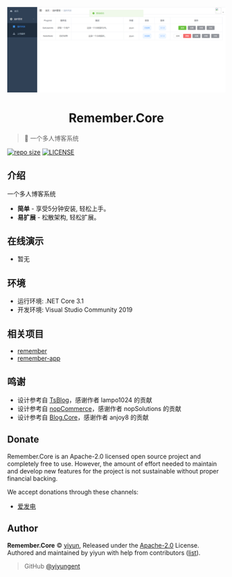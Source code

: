 <p align="center">
<img src="docs/.vuepress/public/images/logo.png" alt="Remember.Core">
</p>
<h1 align="center">Remember.Core</h1>

> :cake: 一个多人博客系统

[![repo size](https://img.shields.io/github/repo-size/yiyungent/Remember.Core.svg?style=flat)]()
[![LICENSE](https://img.shields.io/github/license/yiyungent/Remember.Core.svg?style=flat)](https://github.com/yiyungent/Remember.Core/blob/master/LICENSE)

<!-- [English](README_en.md) -->

## 介绍

一个多人博客系统

- **简单** - 享受5分钟安装, 轻松上手。
- **易扩展** - 松散架构, 轻松扩展。

## 在线演示

- 暂无

## 环境

- 运行环境: .NET Core 3.1
- 开发环境: Visual Studio Community 2019

## 相关项目

- [remember](https://github.com/yiyungent/remember)
- [remember-app](https://github.com/yiyungent/remember-app)

## 鸣谢

- 设计参考自 <a href="https://github.com/lampo1024/TsBlog" target="_blank">TsBlog</a>，感谢作者 lampo1024 的贡献
- 设计参考自 <a href="https://github.com/nopSolutions/nopCommerce" target="_blank">nopCommerce</a>，感谢作者 nopSolutions 的贡献
- 设计参考自 <a href="https://github.com/anjoy8/Blog.Core" target="_blank">Blog.Core</a>，感谢作者 anjoy8 的贡献

## Donate

Remember.Core is an Apache-2.0 licensed open source project and completely free to use. However, the amount of effort needed to maintain and develop new features for the project is not sustainable without proper financial backing.

We accept donations through these channels:

- <a href="https://afdian.net/@yiyun" target="_blank">爱发电</a>

## Author

**Remember.Core** © [yiyun](https://github.com/yiyungent), Released under the [Apache-2.0](./LICENSE) License.<br>
Authored and maintained by yiyun with help from contributors ([list](https://github.com/yiyungent/Remember.Core/contributors)).

> GitHub [@yiyungent](https://github.com/yiyungent)
